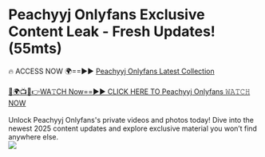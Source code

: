# Peachyyj Onlyfans Exclusive Content Leak - Fresh Updates! (55mts)

🔥 ACCESS NOW 🌍==►► <a href="https://tinyurl.com/kvy9nzfs" rel="nofollow">Peachyyj Onlyfans Latest Collection</a>
<br><br>
[🔴🌍📺📱👉WA𝚃CH Now==►► CLICK HERE TO Peachyyj Onlyfans 𝚆𝙰𝚃𝙲𝙷 NOW](https://tinyurl.com/kvy9nzfs)
<br><br>
Unlock Peachyyj Onlyfans's private videos and photos today! Dive into the newest 2025 content updates and explore exclusive material you won’t find anywhere else.
<br>
<a href="https://tinyurl.com/kvy9nzfs" rel="nofollow" data-target="animated-image.originalLink"><img src="https://camo.githubusercontent.com/8a4f000d20f83aca3bf7ec5f350d767afa0574a8a352519fd8cfa583a6f93a33/68747470733a2f2f692e696d6775722e636f6d2f644a486b345a712e676966" data-canonical-src="https://i.imgur.com/dJHk4Zq.gif" style="max-width: 100%; display: inline-block;" data-target="animated-image.originalImage"></a>
<br>
